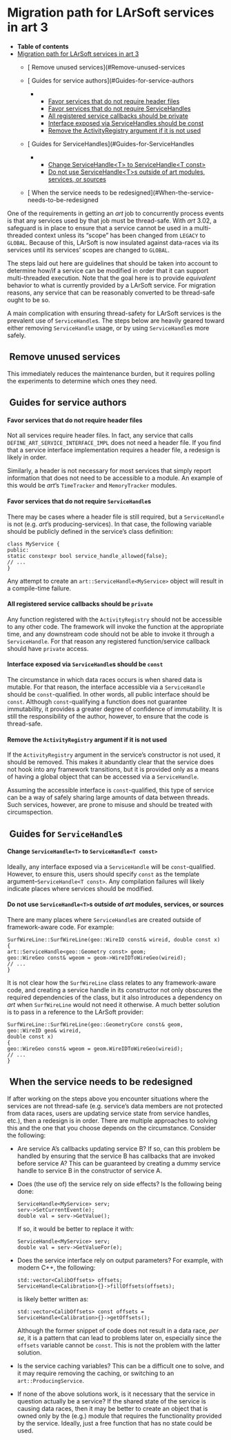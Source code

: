 Migration path for LArSoft services in art 3
==============================================================================================

-   **Table of contents**
-   [Migration path for LArSoft services in art 3](#Migration-path-for-LArSoft-services-in-art-3)
    -   [ Remove unused services](#Remove-unused-services
    -   [ Guides for service authors](#Guides-for-service-authors
        -   -   [Favor services that do not require header files](#Favor-services-that-do-not-require-header-files)
            -   [Favor services that do not require ServiceHandles](#Favor-services-that-do-not-require-ServiceHandles)
            -   [All registered service callbacks should be private](#All-registered-service-callbacks-should-be-private)
            -   [Interface exposed via ServiceHandles should be const](#Interface-exposed-via-ServiceHandles-should-be-const)
            -   [Remove the ActivityRegistry argument if it is not used](#Remove-the-ActivityRegistry-argument-if-it-is-not-used)

    -   [ Guides for ServiceHandles](#Guides-for-ServiceHandles
        -   -   [Change ServiceHandle\<T\> to ServiceHandle\<T const\>](#Change-ServiceHandleltTgt-to-ServiceHandleltT-constgt)
            -   [Do not use ServiceHandle\<T\>s outside of art modules, services, or sources](#Do-not-use-ServiceHandleltTgts-outside-of-art-modules-services-or-sources)

    -   [ When the service needs to be redesigned](#When-the-service-needs-to-be-redesigned

One of the requirements in getting an *art* job to concurrently process events is that any services used by that job must be thread-safe. With *art* 3.02, a safeguard is in place to ensure that a service cannot be used in a multi-threaded context unless its “scope” has been changed from `LEGACY` to `GLOBAL`. Because of this, LArSoft is now insulated against data-races via its services until its services’ scopes are changed to `GLOBAL`.

The steps laid out here are guidelines that should be taken into account to determine how/if a service can be modified in order that it can support multi-threaded execution. Note that the goal here is to provide *equivalent* behavior to what is currently provided by a LArSoft service. For migration reasons, any service that can be reasonably converted to be thread-safe ought to be so.

A main complication with ensuring thread-safety for LArSoft services is the prevalent use of `ServiceHandle`s. The steps below are heavily geared toward either removing `ServiceHandle` usage, or by using `ServiceHandle`s more safely.

 Remove unused services
---------------------------------------------------

This immediately reduces the maintenance burden, but it requires polling the experiments to determine which ones they need.

 Guides for service authors
-----------------------------------------------------------

#### Favor services that do not require header files

Not all services require header files. In fact, any service that calls `DEFINE_ART_SERVICE_INTERFACE_IMPL` does not need a header file. If you find that a service interface implementation requires a header file, a redesign is likely in order.

Similarly, a header is not necessary for most services that simply report information that does not need to be accessible to a module. An example of this would be *art*’s `TimeTracker` and `MemoryTracker` modules.

#### Favor services that do not require `ServiceHandle`s

There may be cases where a header file is still required, but a `ServiceHandle` is not (e.g. *art*’s producing-services). In that case, the following variable should be publicly defined in the service’s class definition:

    class MyService {
    public:
    static constexpr bool service_handle_allowed{false};
    // ...
    }

Any attempt to create an `art::ServiceHandle<MyService>` object will result in a compile-time failure.

#### All registered service callbacks should be `private`

Any function registered with the `ActivityRegistry` should not be accessible to any other code. The framework will invoke the function at the appropriate time, and any downstream code should not be able to invoke it through a `ServiceHandle`. For that reason any registered function/service callback should have `private` access.

#### Interface exposed via `ServiceHandle`s should be `const`

The circumstance in which data races occurs is when shared data is mutable. For that reason, the interface accessible via a `ServiceHandle` should be `const`-qualified. In other words, all public interface should be `const`. Although `const`-qualifying a function does not guarantee immutability, it provides a greater degree of confidence of immutability. It is still the responsibility of the author, however, to ensure that the code is thread-safe.

#### Remove the `ActivityRegistry` argument if it is not used

If the `ActivityRegistry` argument in the service’s constructor is not used, it should be removed. This makes it abundantly clear that the service does not hook into any framework transitions, but it is provided only as a means of having a global object that can be accessed via a `ServiceHandle`.

Assuming the accessible interface is `const`-qualified, this type of service can be a way of safely sharing large amounts of data between threads. Such services, however, are prone to misuse and should be treated with circumspection.

 Guides for `ServiceHandle`s
-----------------------------------------------------------

#### Change `ServiceHandle<T>` to `ServiceHandle<T const>`

Ideally, any interface exposed via a `ServiceHandle` will be `const`-qualified. However, to ensure this, users should specify `const` as the template argument–`ServiceHandle<T const>`. Any compilation failures will likely indicate places where services should be modified.

#### Do not use `ServiceHandle<T>`s outside of *art* modules, services, or sources

There are many places where `ServiceHandle`s are created outside of framework-aware code. For example:

    SurfWireLine::SurfWireLine(geo::WireID const& wireid, double const x)
    {
    art::ServiceHandle<geo::Geometry const> geom;
    geo::WireGeo const& wgeom = geom->WireIDToWireGeo(wireid);
    // ...
    }

It is not clear how the `SurfWireLine` class relates to any framework-aware code, and creating a service handle in its constructor not only obscures the required dependencies of the class, but it also introduces a dependency on *art* when `SurfWireLine` would not need it otherwise. A much better solution is to pass in a reference to the LArSoft provider:

    SurfWireLine::SurfWireLine(geo::GeometryCore const& geom,
    geo::WireID geo& wireid, 
    double const x)
    {
    geo::WireGeo const& wgeom = geom.WireIDToWireGeo(wireid);
    // ...
    }

 When the service needs to be redesigned
-------------------------------------------------------------------------------------

If after working on the steps above you encounter situations where the services are not thread-safe (e.g. service’s data members are not protected from data races, users are updating service state from service handles, etc.), then a redesign is in order. There are multiple approaches to solving this and the one that you choose depends on the circumstance. Consider the following:

-   Are service A’s callbacks updating service B? If so, can this problem be handled by ensuring that the service B has callbacks that are invoked before service A? This can be guaranteed by creating a dummy service handle to service B in the constructor of service A.

-   Does (the use of) the service rely on side effects? Is the following being done:

        ServiceHandle<MyService> serv;
        serv->SetCurrentEvent(e);
        double val = serv->GetValue();

    If so, it would be better to replace it with:

        ServiceHandle<MyService> serv;
        double val = serv->GetValueFor(e);

-   Does the service interface rely on output parameters? For example, with modern C++, the following:

        std::vector<CalibOffsets> offsets;
        ServiceHandle<Calibration>{}->fillOffsets(offsets);

    is likely better written as:

        std::vector<CalibOffsets> const offsets = ServiceHandle<Calibration>{}->getOffsets();

    Although the former snippet of code does not result in a data race, *per se*, it is a pattern that can lead to problems later on, especially since the `offsets` variable cannot be `const`. This is not the problem with the latter solution.

-   Is the service caching variables? This can be a difficult one to solve, and it may require removing the caching, or switching to an `art::ProducingService`.

-   If none of the above solutions work, is it necessary that the service in question actually be a service? If the shared state of the service is causing data races, then it may be better to create an object that is owned only by the (e.g.) module that requires the functionality provided by the service. Ideally, just a free function that has no state could be used.
